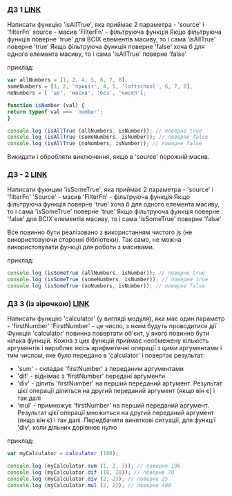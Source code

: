 ### ДЗ 1 **[LINK](homework_2/task1/)**
Написати функцію 'isAllTrue', яка приймає 2 параметра - 'source' і 'filterFn'
source - масив
'FilterFn' - фільтруюча функція
Якщо фільтруюча функція поверне 'true' для ВСІХ елементів масиву, то і сама 'isAllTrue' поверне 'true'
Якщо фільтруюча функція поверне 'false' хоча б для одного елемента масиву, то і сама 'isAllTrue' поверне 'false'

приклад:
```javascript
var allNumbers = [1, 2, 4, 5, 6, 7, 8],
someNumbers = [1, 2, 'привіт', 4, 5, 'loftschool', 6, 7, 8],
noNumbers = [ 'це', 'масив', 'без', 'чисел'];

function isNumber (val) {
return typeof val === 'number';
}

console.log (isAllTrue (allNumbers, isNumber)); // поверне true
console.log (isAllTrue (someNumbers, isNumber)); // поверне false
console.log (isAllTrue (noNumbers, isNumber)); // поверне false
```
Викидати і обробляти виключення, якщо в 'source' порожній масив.


### ДЗ - 2 **[LINK](homework_2/task2/someTrue.js)**
Написати фукнции 'isSomeTrue', яка приймає 2 параметра - 'source' і 'filterFn'
'Source' - масив
'FilterFn' - фільтруюча функція
Якщо фільтруюча функція поверне 'true' хоча б для одного елемента масиву, то і сама 'isSomeTrue' поверне 'true'
Якщо фільтруюча функція поверне 'false' для ВСІХ елементів масиву, то і сама 'isSomeTrue' поверне 'false'

Все повинно бути реалізовано з використанням чистого js (не використовуючи сторонні бібліотеки).
Так само, не можна використовувати функції для роботи з масивами.

приклад:
```javascript
console.log (isSomeTrue (allNumbers, isNumber)); // поверне true
console.log (isSomeTrue (someNumbers, isNumber)); // поверне true
console.log (isSomeTrue (noNumbers, isNumber)); // поверне false
```

### ДЗ 3 (із зірочкою) **[LINK](homework_2/task3/calculator.js)**
Написати функцію 'calculator' (у вигляді модуля), яка має один параметр - 'firstNumber'
'FirstNumber' - це число, з яким будуть проводитися дії
Функція 'calculator' повинна повертати об'єкт, у якого повинно бути кілька функцій.
Кожна з цих функцій приймає необмежену кількість аргументів і виробляє якісь арифметичні
операції з цими аргументами і тим числом, яке було передано в 'calculator' і повертає результат:
- 'sum' - складає 'firstNumber' з переданим аргументами
- 'dif' - віднімає з 'firstNumber' передані аргументи
- 'div' - ділить 'firstNumber' на перший переданий аргумент. Результат цієї операції ділиться на другий переданий аргумент (якщо він є) і так далі
- 'mul' - примножує 'firstNumber' на перший переданий аргумент. Результат цієї операції множиться на другий переданий аргумент (якщо він є) і так далі.
Передбачити виняткові ситуації, для функції 'div', коли дільник дорівнює нулю

приклад:
```javascript
var myCalculator = calculator (100);

console.log (myCalculator.sum (1, 2, 3)); // поверне 106
console.log (myCalculator.dif (10, 20)); // поверне 70
console.log (myCalculator.div (2, 2)); // поверне 25
console.log (myCalculator.mul (2, 2)); // поверне 400
```